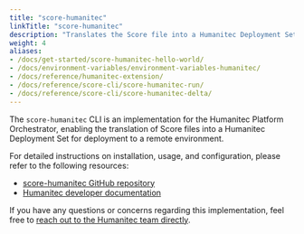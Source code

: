 ```yaml
---
title: "score-humanitec"
linkTitle: "score-humanitec"
description: "Translates the Score file into a Humanitec Deployment Set"
weight: 4
aliases:
- /docs/get-started/score-humanitec-hello-world/
- /docs/environment-variables/environment-variables-humanitec/
- /docs/reference/humanitec-extension/
- /docs/reference/score-cli/score-humanitec-run/
- /docs/reference/score-cli/score-humanitec-delta/
---
```


The `score-humanitec` CLI is an implementation for the Humanitec Platform Orchestrator, enabling the translation of Score files into a Humanitec Deployment Set for deployment to a remote environment.

For detailed instructions on installation, usage, and configuration, please refer to the following resources:

- [score-humanitec GitHub repository](https://github.com/score-spec/score-humanitec)
- [Humanitec developer documentation](https://developer.humanitec.com/score/installation)

If you have any questions or concerns regarding this implementation, feel free to [reach out to the Humanitec team directly](https://developer.humanitec.com/support/contact).
